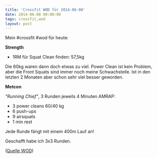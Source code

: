 ```yaml
---
title: 'Crossfit WOD für 2014-06-08'
date: 2014-06-08 00:00:00 
tags: crossfit,wod
layout: post
---
```

Mein #crossfit #wod für heute:

**Strength**

* 1RM für Squat Clean finden: 57,5kg

Die 60kg waren dann doch etwas zu viel. Power Clean ist kein Problem, aber die Front Squats sind immer noch meine Schwachstelle. Ist in den letzten 2 Monaten aber schon sehr viel besser geworden.

**Metcon**

*"Running Chief"*, 3 Runden jeweils 4 Minuten AMRAP: 

* 3 power cleans 60/40 kg
* 6 push-ups
* 9 airsquats
* 1 min rest

Jede Runde fängt mit einem 400m Lauf an!

Geschafft habe ich 3x3 Runden.

([Quelle WOD][0])

[0]: http://www.crossfithh.de/workouts--news/workout-sunday20


